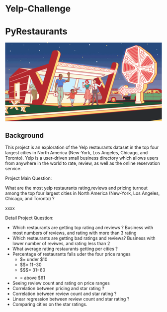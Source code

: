 # Yelp-Challenge 

# PyRestaurants
![Yelp](Images/yelp.gif)
## Background

This project is an exploration of the Yelp restaurants dataset in the top four largest cities in North America (New-York, Los Angeles, Chicago, and Toronto).
Yelp is a user-driven small business directory which allows users from anywhere in the world to rate, review, as well as the online reservation service. 

Project Main Question:

What are the most yelp restaurants rating,reviews and pricing turnout among the top four largest cities in North America (New-York, Los Angeles, Chicago, and Toronto) ?

xxxx

Detail Project Question:

* Which restaurants are getting top rating and reviews ? Business with most numbers of reviews, and rating with more than 3 rating
* Which restaurants are getting bad ratings and reviews? Business with lower number of reviwes, and rating less than 2 
* What average rating restaurants getting per cities ?
* Percentage of restaurants falls uder the four price ranges 
   - $= under $10
   - $$= $11-$30
   - $$$= $31-$60
   - $$$$= above $61
* Seeing review count and rating on price ranges 
* Correlation between pricing and star rating ?
* Correlation between review count and star rating ?
* Linear regression between review count and star rating ?
* Comparing cities on the star ratings.
